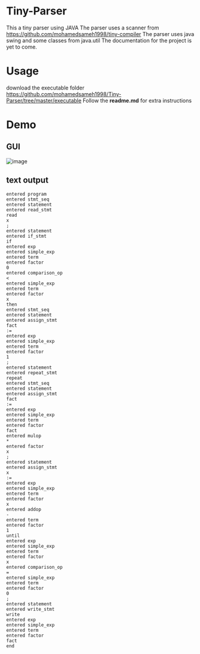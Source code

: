 # Tiny-Parser
This a tiny parser using JAVA
The parser uses a scanner from https://github.com/mohamedsameh1998/tiny-compiler
The parser uses java swing and some classes from java.util
The documentation for the project is yet to come.

# Usage
download the executable folder https://github.com/mohamedsameh1998/Tiny-Parser/tree/master/executable
Follow the **readme.md** for extra instructions

# Demo
## GUI
![image](https://user-images.githubusercontent.com/34913464/57158394-95d0be80-6de3-11e9-99e5-261b90363069.png)

## text output
```
entered program
entered stmt_seq
entered statement
entered read_stmt
read
x
;
entered statement
entered if_stmt
if
entered exp
entered simple_exp
entered term
entered factor
0
entered comparison_op
<
entered simple_exp
entered term
entered factor
x
then
entered stmt_seq
entered statement
entered assign_stmt
fact
:=
entered exp
entered simple_exp
entered term
entered factor
1
;
entered statement
entered repeat_stmt
repeat
entered stmt_seq
entered statement
entered assign_stmt
fact
:=
entered exp
entered simple_exp
entered term
entered factor
fact
entered mulop
*
entered factor
x
;
entered statement
entered assign_stmt
x
:=
entered exp
entered simple_exp
entered term
entered factor
x
entered addop
-
entered term
entered factor
1
until
entered exp
entered simple_exp
entered term
entered factor
x
entered comparison_op
=
entered simple_exp
entered term
entered factor
0
;
entered statement
entered write_stmt
write
entered exp
entered simple_exp
entered term
entered factor
fact
end

```
